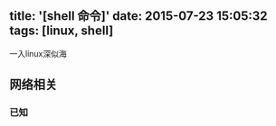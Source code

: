 title: '[shell 命令]'
date: 2015-07-23 15:05:32
tags: [linux, shell] 
---

一入linux深似海
<!--more-->
## 网络相关

### 已知
